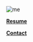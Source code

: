 <div class="about-links">

![me](/img/ab.png)

**[Resume](/img/resume.pdf)**

**[Contact](jbeili.amer@gmail.com)**

</div>